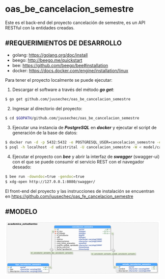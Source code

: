 # oas_be_cancelacion_semestre
Este es el back-end del proyecto cancelación de semestre, es un API RESTful con la entidades creadas.

#REQUERIMIENTOS DE DESARROLLO
-----------------------------
- golang: https://golang.org/doc/install
- beego: http://beego.me/quickstart
- bee: https://github.com/beego/bee#installation
- docker: https://docs.docker.com/engine/installation/linux

Para tener el proyecto localmente se puede ejecutar:

1) Descargar el software a través del método ***go get***:
```bash
$ go get github.com/juusechec/oas_be_cancelacion_semestre
```
2) Ingresar al directorio del proyecto:
```bash
$ cd $GOPATH/github.com/juusechec/oas_be_cancelacion_semestre
```
3) Ejecutar una instancia de ***PostgreSQL*** en ***docker*** y ejecutar el script de generación de la base de datos:
```bash
$ docker run -d -p 5432:5432 -e POSTGRESQL_USER=cancelacion_semestre -e POSTGRESQL_PASS=docker -e POSTGRESQL_DB=cancelacion_semestre orchardup/postgresql
$ psql -h localhost -d udistrital -U cancelacion_semestre -W < model/cancelacion_semestre.sql
```
4) Ejecutar el proyecto con ***bee*** y abrir la interfaz de ***swagger*** (swagger-ui) con el que se puede consumir el servicio REST con el navegador deseado:
```bash
$ bee run -downdoc=true -gendoc=true
$ xdg-open http://127.0.0.1:8080/swagger/
```

El front-end del proyecto y las instrucciones de instalación se encuentran en https://github.com/juusechec/oas_fe_cancelacion_semestre

#MODELO
-------
![screenshot](./scripts/model/cancelacion_semestre.png)

